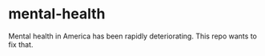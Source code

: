 # mental-health
Mental health in America has been rapidly deteriorating. This repo wants to fix that. 
